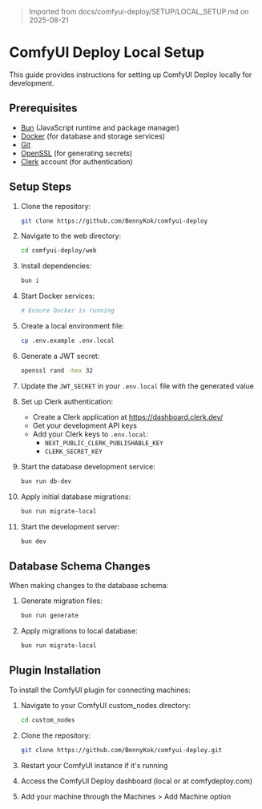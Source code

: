 > Imported from docs/comfyui-deploy/SETUP/LOCAL_SETUP.md on 2025-08-21

# ComfyUI Deploy Local Setup

This guide provides instructions for setting up ComfyUI Deploy locally for development.

## Prerequisites

- [Bun](https://bun.sh/) (JavaScript runtime and package manager)
- [Docker](https://www.docker.com/) (for database and storage services)
- [Git](https://git-scm.com/)
- [OpenSSL](https://www.openssl.org/) (for generating secrets)
- [Clerk](https://clerk.dev/) account (for authentication)

## Setup Steps

1. Clone the repository:
   ```bash
   git clone https://github.com/BennyKok/comfyui-deploy
   ```

2. Navigate to the web directory:
   ```bash
   cd comfyui-deploy/web
   ```

3. Install dependencies:
   ```bash
   bun i
   ```

4. Start Docker services:
   ```bash
   # Ensure Docker is running
   ```

5. Create a local environment file:
   ```bash
   cp .env.example .env.local
   ```

6. Generate a JWT secret:
   ```bash
   openssl rand -hex 32
   ```
   
7. Update the `JWT_SECRET` in your `.env.local` file with the generated value

8. Set up Clerk authentication:
   - Create a Clerk application at https://dashboard.clerk.dev/
   - Get your development API keys
   - Add your Clerk keys to `.env.local`:
     - `NEXT_PUBLIC_CLERK_PUBLISHABLE_KEY`
     - `CLERK_SECRET_KEY`

9. Start the database development service:
   ```bash
   bun run db-dev
   ```

10. Apply initial database migrations:
    ```bash
    bun run migrate-local
    ```

11. Start the development server:
    ```bash
    bun dev
    ```

## Database Schema Changes

When making changes to the database schema:

1. Generate migration files:
   ```bash
   bun run generate
   ```

2. Apply migrations to local database:
   ```bash
   bun run migrate-local
   ```

## Plugin Installation

To install the ComfyUI plugin for connecting machines:

1. Navigate to your ComfyUI custom_nodes directory:
   ```bash
   cd custom_nodes
   ```

2. Clone the repository:
   ```bash
   git clone https://github.com/BennyKok/comfyui-deploy.git
   ```

3. Restart your ComfyUI instance if it's running

4. Access the ComfyUI Deploy dashboard (local or at comfydeploy.com)

5. Add your machine through the Machines > Add Machine option 
